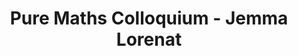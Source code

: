 ---
layout: seminartalk
speaker: Jemma Lorenat
speakerinst: Pitzer College
speakershortinst: Pitzer
speakerurl: https://www.pitzer.edu/academics/faculty/jemma-lorenat/
talktitle: TBD
talkdate: Oct 7 2021
talkterm: "2021S1"
talktime: "16.00"
talkplace: Zoom 863 0896 5737
talkplaceurl: https://us02web.zoom.us/j/86308965737
title: "Pure Maths Colloquium - Jemma Lorenat"
---
